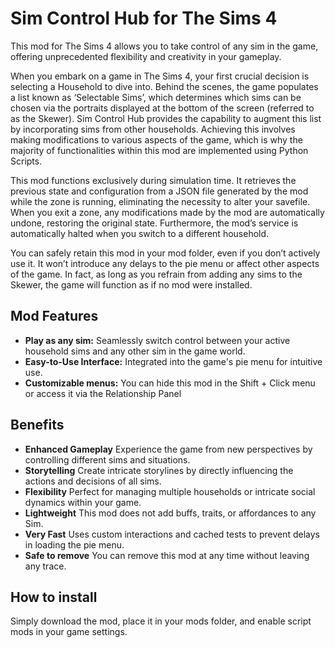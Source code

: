 # Sim Control Hub for The Sims 4

This mod for The Sims 4 allows you to take control of any sim in the game, offering unprecedented flexibility and creativity in your gameplay.

When you embark on a game in The Sims 4, your first crucial decision is selecting a Household to dive into. Behind the scenes, the game populates a list known as ‘Selectable Sims’, which determines which sims can be chosen via the portraits displayed at the bottom of the screen (referred to as the Skewer). Sim Control Hub provides the capability to augment this list by incorporating sims from other households. Achieving this involves making modifications to various aspects of the game, which is why the majority of functionalities within this mod are implemented using Python Scripts.

This mod functions exclusively during simulation time. It retrieves the previous state and configuration from a JSON file generated by the mod while the zone is running, eliminating the necessity to alter your savefile. When you exit a zone, any modifications made by the mod are automatically undone, restoring the original state. Furthermore, the mod’s service is automatically halted when you switch to a different household.

You can safely retain this mod in your mod folder, even if you don’t actively use it. It won’t introduce any delays to the pie menu or affect other aspects of the game. In fact, as long as you refrain from adding any sims to the Skewer, the game will function as if no mod were installed.

## Mod Features

- **Play as any sim:** Seamlessly switch control between your active household sims and any other sim in the game world.
- **Easy-to-Use Interface:** Integrated into the game's pie menu for intuitive use.
- **Customizable menus:** You can hide this mod in the Shift + Click menu or access it via the Relationship Panel

## Benefits

- **Enhanced Gameplay** Experience the game from new perspectives by controlling different sims and situations.
- **Storytelling** Create intricate storylines by directly influencing the actions and decisions of all sims.
- **Flexibility** Perfect for managing multiple households or intricate social dynamics within your game.
- **Lightweight** This mod does not add buffs, traits, or affordances to any Sim.
- **Very Fast** Uses custom interactions and cached tests to prevent delays in loading the pie menu.
- **Safe to remove** You can remove this mod at any time without leaving any trace.

## How to install

Simply download the mod, place it in your mods folder, and enable script mods in your game settings.
